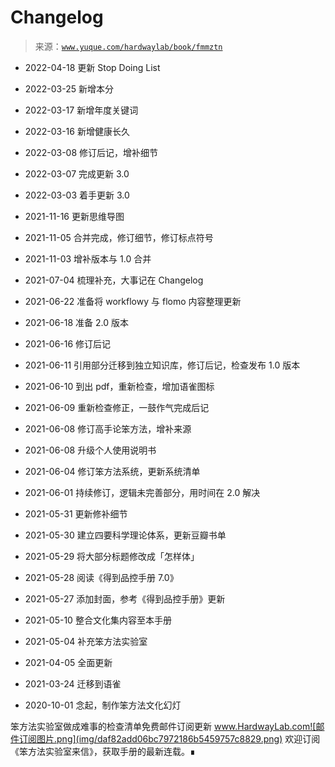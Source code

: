 # Changelog

> 来源：[`www.yuque.com/hardwaylab/book/fmmztn`](https://www.yuque.com/hardwaylab/book/fmmztn)



+   2022-04-18 更新 Stop Doing List 

+   2022-03-25 新增本分 

+   2022-03-17 新增年度关键词 

+   2022-03-16 新增健康长久 

+   2022-03-08 修订后记，增补细节 

+   2022-03-07 完成更新 3.0 

+   2022-03-03 着手更新 3.0 

+   2021-11-16 更新思维导图 

+   2021-11-05 合并完成，修订细节，修订标点符号 

+   2021-11-03 增补版本与 1.0 合并 

+   2021-07-04 梳理补充，大事记在 Changelog 

+   2021-06-22 准备将 workflowy 与 flomo 内容整理更新 

+   2021-06-18 准备 2.0 版本 

+   2021-06-16 修订后记 

+   2021-06-11 引用部分迁移到独立知识库，修订后记，检查发布 1.0 版本 

+   2021-06-10 到出 pdf，重新检查，增加语雀图标 

+   2021-06-09 重新检查修正，一鼓作气完成后记 

+   2021-06-08 修订高手论笨方法，增补来源 

+   2021-06-08 升级个人使用说明书 

+   2021-06-04 修订笨方法系统，更新系统清单 

+   2021-06-01 持续修订，逻辑未完善部分，用时间在 2.0 解决 

+   2021-05-31 更新修补细节 

+   2021-05-30 建立四要科学理论体系，更新豆瓣书单 

+   2021-05-29 将大部分标题修改成「怎样体」 

+   2021-05-28 阅读《得到品控手册 7.0》 

+   2021-05-27 添加封面，参考《得到品控手册》更新 

+   2021-05-10 整合文化集内容至本手册 

+   2021-05-04 补充笨方法实验室 

+   2021-04-05 全面更新 

+   2021-03-24 迁移到语雀 

+   2020-10-01 念起，制作笨方法文化幻灯 

<ne-card data-card-name="image" data-card-type="inline" id="j2zGJ" data-event-boundary="card" class="ne-spacing-all">笨方法实验室做成难事的检查清单免费邮件订阅更新 www.HardwayLab.com![邮件订阅图片.png](img/daf82add06bc7972186b5459757c8829.png)  <ne-p id="9d475a85b6687e9685bfea71a651e947" data-lake-id="9d475a85b6687e9685bfea71a651e947">欢迎订阅《笨方法实验室来信》，获取手册的最新连载。∎</ne-card></ne-p>